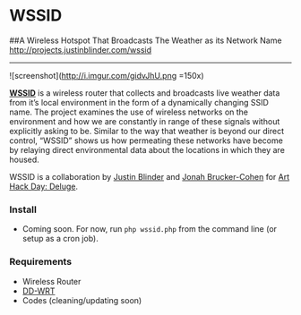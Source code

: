 # WSSID
##A Wireless Hotspot That Broadcasts The Weather as its Network Name    
http://projects.justinblinder.com/wssid

--- 
![screenshot](http://i.imgur.com/gidvJhU.png =150x)

**[WSSID](http://projects.justinblinder.com/wssid)** is a wireless router that collects and broadcasts live weather data from it’s local environment in the form of a dynamically changing SSID name. The project examines the use of wireless networks on the environment and how we are constantly in range of these signals without explicitly asking to be. Similar to the way that weather is beyond our direct control, “WSSID” shows us how permeating these networks have become by relaying direct environmental data about the locations in which they are housed.

WSSID is a collaboration by [Justin Blinder](http://www.justinblinder.com) and [Jonah Brucker-Cohen](http://www.coin-operated.com/) for [Art Hack Day: Deluge](http://arthackday.net/events/deluge).

### Install
* Coming soon. For now, run ```php wssid.php``` from the command line (or setup as a cron job).

### Requirements
* Wireless Router
* [DD-WRT](http://www.dd-wrt.com/site/index)
* Codes (cleaning/updating soon)
